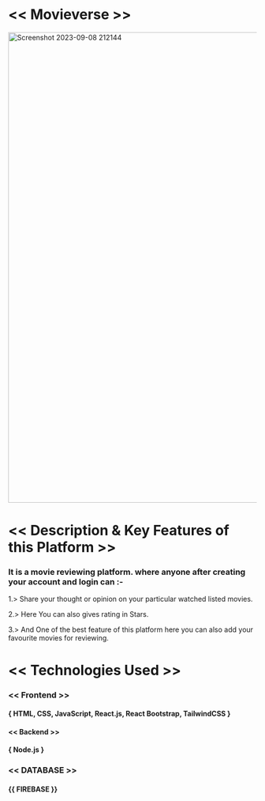 # << Movieverse >>

<img width="952" alt="Screenshot 2023-09-08 212144" src="https://github.com/Akash02032002/Movieverse/assets/84145371/0ee74c74-9fd1-4bf4-86db-38773532bdea">


# << Description & Key Features of this Platform >>

### It is a movie reviewing platform. where anyone after creating your account and login can :-

 1.> Share your thought or opinion on your particular watched listed movies.

 2.> Here You can also gives rating in Stars.

 3.> And One of the best feature of this platform here you can also add your favourite movies for reviewing.


# << Technologies Used >>

### << Frontend >>

#### { HTML, CSS, JavaScript, React.js, React Bootstrap, TailwindCSS }

#### << Backend >>

#### { Node.js }

### << DATABASE >>

#### {{ FIREBASE }}







